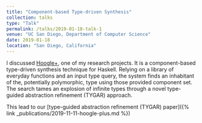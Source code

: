 ```yaml
---
title: "Component-based Type-driven Synthesis"
collection: talks
type: "Talk"
permalink: /talks/2019-01-18-talk-1
venue: "UC San Diego, Department of Computer Science"
date: 2019-01-18
location: "San Diego, California"
---
```


I discussed [Hoogle+](http://goto.ucsd.edu/hoogle_plus), one of my research
projects. It is a component-based type-driven synthesis technique for Haskell.
Relying on a library of everyday functions and an input type query, the system finds an inhabitant of the, potentially polymorphic, type using those provided component set. The search tames an explosion of infinite types through a novel type-guided abstraction refinement (TYGAR) approach.

This lead to our [type-guided abstraction refinement (TYGAR) paper]({% link _publications/2019-11-11-hoogle-plus.md %})
